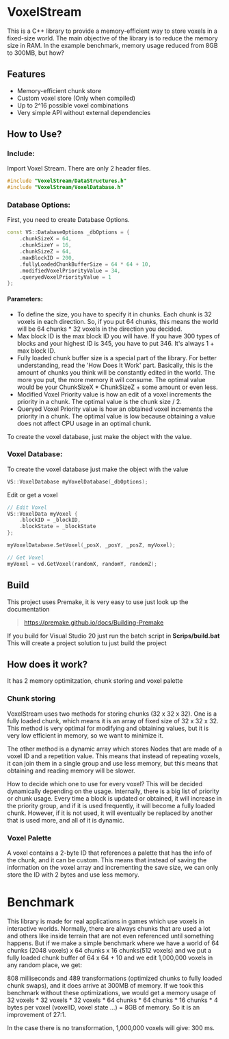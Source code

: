 
# VoxelStream

This is a C++ library to provide a memory-efficient way to store voxels in a fixed-size world. The main objective of the library is to reduce the memory size in RAM. In the example benchmark, memory usage reduced from 8GB to 300MB, but how?

## Features

- Memory-efficient chunk store
- Custom voxel store (Only when compiled)
- Up to 2^16 possible voxel combinations
- Very simple API without external dependencies

## How to Use?
### Include:
Import Voxel Stream. There are only 2 header files.
```cpp
#include "VoxelStream/DataStructures.h"
#include "VoxelStream/VoxelDatabase.h"
```

### Database Options:
First, you need to create Database Options.

```cpp
const VS::DatabaseOptions _dbOptions = {
	.chunkSizeX = 64,
	.chunkSizeY = 16,
	.chunkSizeZ = 64,
	.maxBlockID = 200,
	.fullyLoadedChunkBufferSize = 64 * 64 + 10,
	.modifiedVoxelPriorityValue = 34,
	.queryedVoxelPriorityValue = 1
};
```
#### Parameters:
-   To define the size, you have to specify it in chunks. Each chunk is 32 voxels in each direction. So, if you put 64 chunks, this means the world will be 64 chunks * 32 voxels in the direction you decided.
-   Max block ID is the max block ID you will have. If you have 300 types of blocks and your highest ID is 345, you have to put 346. It's always 1 + max block ID.
-   Fully loaded chunk buffer size is a special part of the library. For better understanding, read the 'How Does It Work' part. Basically, this is the amount of chunks you think will be constantly edited in the world. The more you put, the more memory it will consume. The optimal value would be your ChunkSizeX * ChunkSizeZ + some amount or even less.
-   Modified Voxel Priority value is how an edit of a voxel increments the priority in a chunk. The optimal value is the chunk size / 2.
-   Queryed Voxel Priority value is how an obtained voxel increments the priority in a chunk. The optimal value is low because obtaining a value does not affect CPU usage in an optimal chunk.

To create the voxel database, just make the object with the value.
 
###  Voxel Database:
To create the voxel database just make the object with the value
```cpp
VS::VoxelDatabase myVoxelDatabase(_dbOptions);
```
Edit or get a voxel
```cpp
// Edit Voxel
VS::VoxelData myVoxel {
	.blockID = _blockID,
	.blockState = _blockState
};

myVoxelDatabase.SetVoxel(_posX, _posY, _posZ, myVoxel);

// Get Voxel
myVoxel = vd.GetVoxel(randomX, randomY, randomZ);
```
## Build
This project uses Premake, it is very easy to use just look up the documentation 

> https://premake.github.io/docs/Building-Premake

If you build for Visual Studio 20 just run the batch script in **Scrips/build.bat**
This will create a project solution tu just build the project

## How does it work?

It has 2 memory optimitzation, chunk storing and voxel palette

### Chunk storing


VoxelStream uses two methods for storing chunks (32 x 32 x 32). One is a fully loaded chunk, which means it is an array of fixed size of 32 x 32 x 32. This method is very optimal for modifying and obtaining values, but it is very low efficient in memory, so we want to minimize it.

The other method is a dynamic array which stores Nodes that are made of a voxel ID and a repetition value. This means that instead of repeating voxels, it can join them in a single group and use less memory, but this means that obtaining and reading memory will be slower.

How to decide which one to use for every voxel? This will be decided dynamically depending on the usage. Internally, there is a big list of priority or chunk usage. Every time a block is updated or obtained, it will increase in the priority group, and if it is used frequently, it will become a fully loaded chunk. However, if it is not used, it will eventually be replaced by another that is used more, and all of it is dynamic.

 

### Voxel Palette

A voxel contains a 2-byte ID that references a palette that has the info of the chunk, and it can be custom. This means that instead of saving the information on the voxel array and incrementing the save size, we can only store the ID with 2 bytes and use less memory.

# Benchmark


This library is made for real applications in games which use voxels in interactive worlds. Normally, there are always chunks that are used a lot and others like inside terrain that are not even referenced until something happens. But if we make a simple benchmark where we have a world of 64 chunks (2048 voxels) x 64 chunks x 16 chunks(512 voxels) and we put a fully loaded chunk buffer of 64 x 64 + 10 and we edit 1,000,000 voxels in any random place, we get:

808 milliseconds and 489 transformations (optimized chunks to fully loaded chunk swaps), and it does arrive at 300MB of memory. If we took this benchmark without these optimizations, we would get a memory usage of 32 voxels * 32 voxels * 32 voxels * 64 chunks * 64 chunks * 16 chunks * 4 bytes per voxel (voxelID, voxel state ...) = 8GB of memory. So it is an improvement of 27:1.

In the case there is no transformation, 1,000,000 voxels will give: 300 ms.

